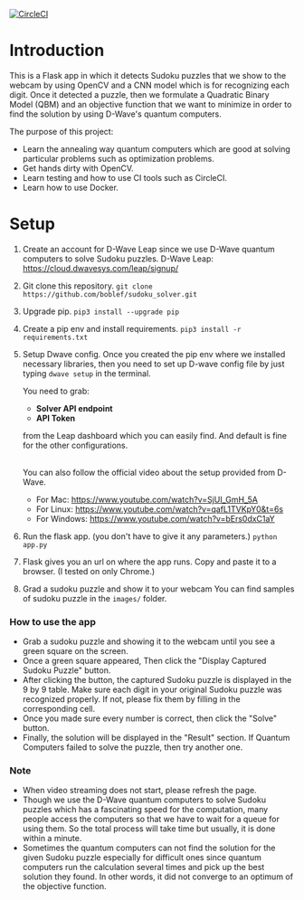 [![CircleCI](https://circleci.com/gh/boblef/sudoku_solver.svg?style=svg)](https://app.circleci.com/pipelines/github/boblef/sudoku_solver)

# Introduction

This is a Flask app in which it detects Sudoku puzzles that we show to the webcam by using OpenCV and a CNN model which is for recognizing each digit. Once it detected a puzzle, then we formulate a Quadratic Binary Model (QBM) and an objective function that we want to minimize in order to find the solution by using D-Wave's quantum computers.

The purpose of this project:

- Learn the annealing way quantum computers which are good at solving particular problems such as optimization problems.
- Get hands dirty with OpenCV.
- Learn testing and how to use CI tools such as CircleCI.
- Learn how to use Docker.

# Setup

1. Create an account for D-Wave Leap since we use D-Wave quantum computers to solve Sudoku puzzles.
   D-Wave Leap: https://cloud.dwavesys.com/leap/signup/
2. Git clone this repository.
   `git clone https://github.com/boblef/sudoku_solver.git`
3. Upgrade pip.
   `pip3 install --upgrade pip`
4. Create a pip env and install requirements.
   `pip3 install -r requirements.txt`
5. Setup Dwave config.
   Once you created the pip env where we installed necessary libraries, then you need to set up D-wave config file by just typing `dwave setup` in the terminal.

   You need to grab:

   - <strong>Solver API endpoint</strong>
   - <strong>API Token</strong>

   from the Leap dashboard which you can easily find.
   And default is fine for the other configurations.<br><br>

   You can also follow the official video about the setup provided from D-Wave.

   - For Mac: https://www.youtube.com/watch?v=SjUI_GmH_5A
   - For Linux: https://www.youtube.com/watch?v=qafL1TVKpY0&t=6s
   - For Windows: https://www.youtube.com/watch?v=bErs0dxC1aY

6. Run the flask app. (you don't have to give it any parameters.)
   `python app.py`
7. Flask gives you an url on where the app runs. Copy and paste it to a browser. (I tested on only Chrome.)
8. Grad a sudoku puzzle and show it to your webcam
   You can find samples of sudoku puzzle in the `images/` folder.

### How to use the app

- Grab a sudoku puzzle and showing it to the webcam until you see a green square on the screen.
- Once a green square appeared, Then click the "Display Captured Sudoku Puzzle" button.
- After clicking the button, the captured Sudoku puzzle is displayed in the 9 by 9 table. Make sure each digit in your original Sudoku puzzle was recognized properly. If not, please fix them by filling in the corresponding cell.
- Once you made sure every number is correct, then click the "Solve" button.
- Finally, the solution will be displayed in the "Result" section. If Quantum Computers failed to solve the puzzle, then try another one.

### Note

- When video streaming does not start, please refresh the page.
- Though we use the D-Wave quantum computers to solve Sudoku puzzles which has a fascinating speed for the computation, many people access the computers so that we have to wait for a queue for using them. So the total process will take time but usually, it is done within a minute.
- Sometimes the quantum computers can not find the solution for the given Sudoku puzzle especially for difficult ones since quantum computers run the calculation several times and pick up the best solution they found. In other words, it did not converge to an optimum of the objective function.
